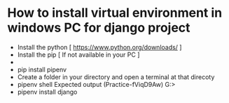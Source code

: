 # How to install virtual environment in windows PC for django project
  - Install the python [ https://www.python.org/downloads/ ]
  - Install the pip [ If not available in your PC ]
  -
  -   pip install pipenv
  -   Create a folder in your directory and open a terminal at that direcoty
  -   pipenv shell
      Expected output (Practice-fViqD9Aw) G:\>
  -   pipenv install django
  

